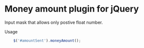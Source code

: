 # Money amount plugin for jQuery

Input mask that allows only postive float number. 

Usage

```js
    $('#amountSent').moneyAmount();

```

